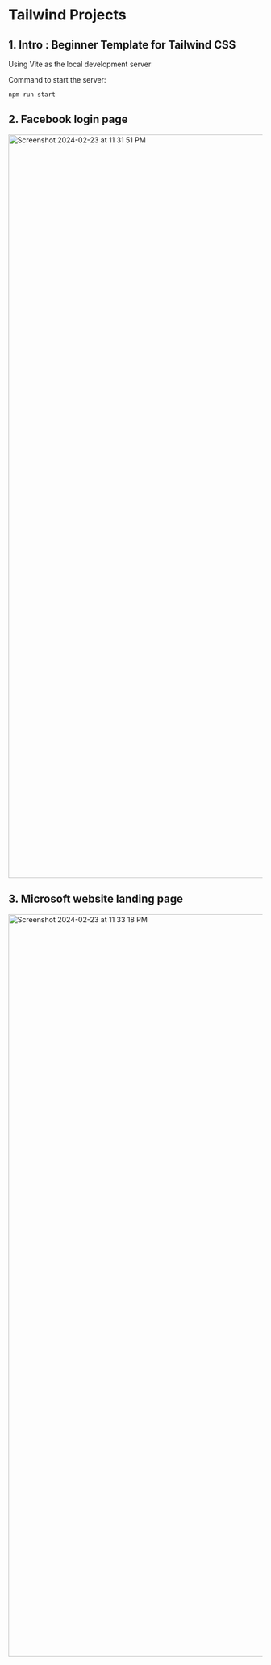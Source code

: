 # Tailwind Projects

## 1. Intro : Beginner Template for Tailwind CSS

Using Vite as the local development server

Command to start the server:
```
npm run start
```

## 2. Facebook login page
<img width="1470" alt="Screenshot 2024-02-23 at 11 31 51 PM" src="https://github.com/Gopal1252/Tailwind-Projects/assets/93401686/d03212e8-351b-4589-bba9-5d453a5b239b">

## 3. Microsoft website landing page
<img width="1468" alt="Screenshot 2024-02-23 at 11 33 18 PM" src="https://github.com/Gopal1252/Tailwind-Projects/assets/93401686/0d2f74bb-e8e6-4fe7-892d-4d6ea9292fd9">
